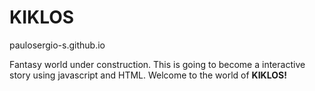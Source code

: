 # KIKLOS
paulosergio-s.github.io

Fantasy world under construction. This is going to become a interactive story using javascript and HTML.
Welcome to the world of **KIKLOS!**
